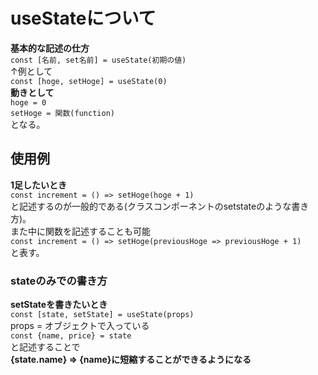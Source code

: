 # useStateについて
**基本的な記述の仕方**  
`const [名前, set名前] = useState(初期の値)`  
↑例として  
`const [hoge, setHoge] = useState(0)`  
**動きとして**  
`hoge = 0`  
`setHoge = 関数(function)`  
となる。

## 使用例
**1足したいとき**  
`const increment = () => setHoge(hoge + 1)`  
と記述するのが一般的である(クラスコンポーネントのsetstateのような書き方)。  
また中に関数を記述することも可能  
`const increment = () => setHoge(previousHoge => previousHoge + 1)`  
と表す。

### stateのみでの書き方
**setStateを書きたいとき**  
`const [state, setState] = useState(props)`  
props = オブジェクトで入っている  
`const {name, price} = state`  
と記述することで  
**{state.name} => {name}に短縮することができるようになる**
